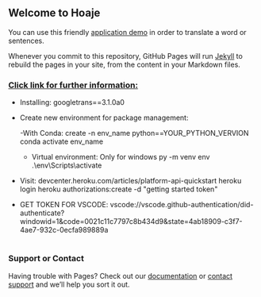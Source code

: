 ## Welcome to Hoaje

You can use this friendly [application demo](https://github.com/Jopapy19/hoaje-translator/edit/gh-pages/index.md) in order to translate a word or sentences.

Whenever you commit to this repository, GitHub Pages will run [Jekyll](https://jekyllrb.com/) to rebuild the pages in your site, from the content in your Markdown files.

###  [Click link for further information:](https://py-googletrans.readthedocs.io/en/latest/)

- Installing: googletrans==3.1.0a0

- Create new environment for package management:

    -With Conda: 
	         create -n env_name python==YOUR_PYTHON_VERVION
	         conda activate env_name
				
    - Virtual environment: Only for windows
	         py -m venv env
		 .\env\Scripts\activate
	

- Visit: devcenter.heroku.com/articles/platform-api-quickstart
        heroku login
        heroku authorizations:create -d "getting started token"

- GET TOKEN FOR VSCODE:
  vscode://vscode.github-authentication/did-authenticate?windowid=1&code=0021c11c7797c8b434d9&state=4ab18909-c3f7-4ae7-932c-0ecfa989889a 
 

#
### Support or Contact

Having trouble with Pages? Check out our [documentation](https://docs.github.com/categories/github-pages-basics/)
or [contact support](https://github.com/contact) and we’ll help you sort it out.
